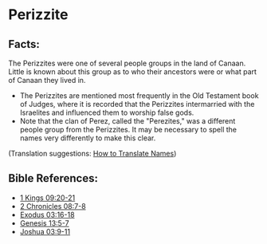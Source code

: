 # Perizzite #

## Facts: ##

​The Perizzites were one of several people groups in the land of Canaan. Little is known about this group as to who their ancestors were or what part of Canaan they lived in.

* The Perizzites are mentioned most frequently in the Old Testament book of Judges, where it is recorded that the Perizzites intermarried with the Israelites and influenced them to worship false gods.
* Note that the clan of Perez, called the "Perezites," was a different people group from the Perizzites. It may be necessary to spell the names very differently to make this clear.

(Translation suggestions: [How to Translate Names](en/ta-vol1/translate/man/translate-names))



## Bible References: ##

* [1 Kings 09:20-21](en/tn/1ki/help/09/20)
* [2 Chronicles 08:7-8](en/tn/2ch/help/08/07)
* [Exodus 03:16-18](en/tn/exo/help/03/16)
* [Genesis 13:5-7](en/tn/gen/help/13/05)
* [Joshua 03:9-11](en/tn/jos/help/03/09)